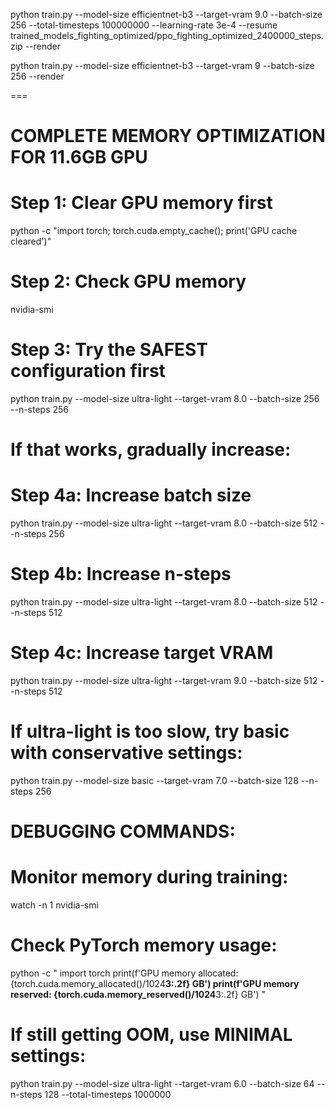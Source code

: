 




python train.py --model-size efficientnet-b3 --target-vram 9.0 --batch-size 256 --total-timesteps 100000000 --learning-rate 3e-4 --resume trained_models_fighting_optimized/ppo_fighting_optimized_2400000_steps.zip --render



python train.py --model-size efficientnet-b3 --target-vram 9 --batch-size 256 --render



===


# COMPLETE MEMORY OPTIMIZATION FOR 11.6GB GPU

# Step 1: Clear GPU memory first
python -c "import torch; torch.cuda.empty_cache(); print('GPU cache cleared')"

# Step 2: Check GPU memory
nvidia-smi

# Step 3: Try the SAFEST configuration first
python train.py --model-size ultra-light --target-vram 8.0 --batch-size 256 --n-steps 256

# If that works, gradually increase:
# Step 4a: Increase batch size
python train.py --model-size ultra-light --target-vram 8.0 --batch-size 512 --n-steps 256

# Step 4b: Increase n-steps  
python train.py --model-size ultra-light --target-vram 8.0 --batch-size 512 --n-steps 512

# Step 4c: Increase target VRAM
python train.py --model-size ultra-light --target-vram 9.0 --batch-size 512 --n-steps 512

# If ultra-light is too slow, try basic with conservative settings:
python train.py --model-size basic --target-vram 7.0 --batch-size 128 --n-steps 256

# DEBUGGING COMMANDS:
# Monitor memory during training:
watch -n 1 nvidia-smi

# Check PyTorch memory usage:
python -c "
import torch
print(f'GPU memory allocated: {torch.cuda.memory_allocated()/1024**3:.2f} GB')
print(f'GPU memory reserved: {torch.cuda.memory_reserved()/1024**3:.2f} GB')
"

# If still getting OOM, use MINIMAL settings:
python train.py --model-size ultra-light --target-vram 6.0 --batch-size 64 --n-steps 128 --total-timesteps 1000000
